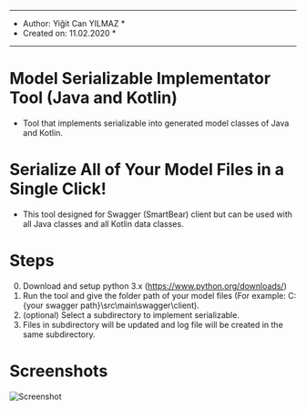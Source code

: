 **************************************************
*	Author: Yiğit Can YILMAZ					 *
*	Created on: 11.02.2020						 *
**************************************************

# Model Serializable Implementator Tool (Java and Kotlin)
* Tool that implements serializable into generated model classes of Java and Kotlin.

# Serialize All of Your Model Files in a Single Click!
* This tool designed for Swagger (SmartBear) client but can be used with all Java classes and all Kotlin data classes.

# Steps
0. Download and setup python 3.x (https://www.python.org/downloads/)
1. Run the tool and give the folder path of your model files (For example: C:\{your swagger path}\src\main\swagger\client).
2. (optional) Select a subdirectory to implement serializable.
3. Files in subdirectory will be updated and log file will be created in the same subdirectory.

# Screenshots
![Screenshot](https://antalyabiorezonans.com/YCY/swagger_serializable.jpg)

